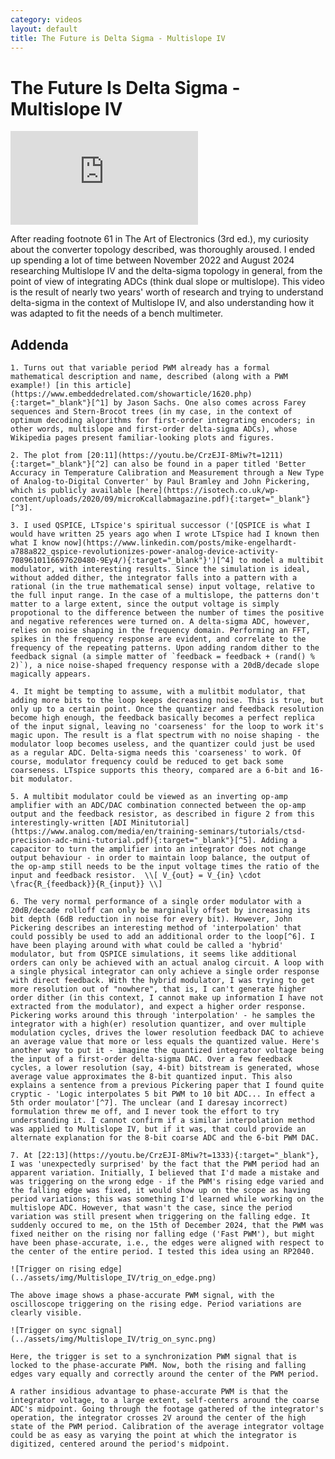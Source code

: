 ```yaml
---
category: videos
layout: default
title: The Future is Delta Sigma - Multislope IV
---
```


# The Future Is Delta Sigma - Multislope IV

<iframe src="https://www.youtube.com/embed/CrzEJI-8Miw?si=wUpASTnZilBcXD9q" title="YouTube video player" frameborder="0" allow="accelerometer; autoplay; clipboard-write; encrypted-media; gyroscope; picture-in-picture; web-share" referrerpolicy="strict-origin-when-cross-origin" allowfullscreen></iframe>

<span id="dropcap">A</span>fter reading footnote 61 in The Art of Electronics (3rd ed.), my curiosity about the converter topology described, was thoroughly aroused. I ended up spending a lot of time between November 2022 and August 2024 researching Multislope IV and the delta-sigma topology in general, from the point of view of integrating ADCs (think dual slope or multislope). This video is the result of nearly two years' worth of research and trying to understand delta-sigma in the context of Multislope IV, and also understanding how it was adapted to fit the needs of a bench multimeter.

## Addenda

	1. Turns out that variable period PWM already has a formal mathematical description and name, described (along with a PWM example!) [in this article](https://www.embeddedrelated.com/showarticle/1620.php){:target="_blank"}[^1] by Jason Sachs. One also comes across Farey sequences and Stern-Brocot trees (in my case, in the context of optimum decoding algorithms for first-order integrating encoders; in other words, multislope and first-order delta-sigma ADCs), whose Wikipedia pages present familiar-looking plots and figures.

	2. The plot from [20:11](https://youtu.be/CrzEJI-8Miw?t=1211){:target="_blank"}[^2] can also be found in a paper titled 'Better Accuracy in Temperature Calibration and Measurement through a New Type of Analog-to-Digital Converter' by Paul Bramley and John Pickering, which is publicly available [here](https://isotech.co.uk/wp-content/uploads/2020/09/microKcallabmagazine.pdf){:target="_blank"}[^3].

	3. I used QSPICE, LTspice's spiritual successor ('[QSPICE is what I would have written 25 years ago when I wrote LTspice had I known then what I know now](https://www.linkedin.com/posts/mike-engelhardt-a788a822_qspice-revolutionizes-power-analog-device-activity-7089610116697620480-9Ey4/){:target="_blank"}')[^4] to model a multibit modulator, with interesting results. Since the simulation is ideal, without added dither, the integrator falls into a pattern with a rational (in the true mathematical sense) input voltage, relative to the full input range. In the case of a multislope, the patterns don't matter to a large extent, since the output voltage is simply propotional to the difference between the number of times the positive and negative references were turned on. A delta-sigma ADC, however, relies on noise shaping in the frequency domain. Performing an FFT, spikes in the frequency response are evident, and correlate to the frequency of the repeating patterns. Upon adding random dither to the feedback signal (a simple matter of `feedback = feedback + (rand() % 2)`), a nice noise-shaped frequency response with a 20dB/decade slope magically appears.

	4. It might be tempting to assume, with a mulitbit modulator, that adding more bits to the loop keeps decreasing noise. This is true, but only up to a certain point. Once the quantizer and feedback resolution become high enough, the feedback basically becomes a perfect replica of the input signal, leaving no 'coarseness' for the loop to work it's magic upon. The result is a flat spectrum with no noise shaping - the modulator loop becomes useless, and the quantizer could just be used as a regular ADC. Delta-sigma needs this 'coarseness' to work. Of course, modulator frequency could be reduced to get back some coarseness. LTspice supports this theory, compared are a 6-bit and 16-bit modulator.

	5. A multibit modulator could be viewed as an inverting op-amp amplifier with an ADC/DAC combination connected between the op-amp output and the feedback resistor, as described in figure 2 from this interestingly-written [ADI Minitutorial](https://www.analog.com/media/en/training-seminars/tutorials/ctsd-precision-adc-mini-tutorial.pdf){:target="_blank"}[^5]. Adding a capacitor to turn the amplifier into an integrator does not change output behaviour - in order to maintain loop balance, the output of the op-amp still needs to be the input voltage times the ratio of the input and feedback resistor.  \\[ V_{out} = V_{in} \cdot \frac{R_{feedback}}{R_{input}} \\]

	6. The very normal performance of a single order modulator with a 20dB/decade rolloff can only be marginally offset by increasing its bit depth (6dB reduction in noise for every bit). However, John Pickering describes an interesting method of 'interpolation' that could possibly be used to add an additional order to the loop[^6]. I have been playing around with what could be called a 'hybrid' modulator, but from QSPICE simulations, it seems like additional orders can only be achieved with an actual analog circuit. A loop with a single physical integrator can only achieve a single order response with direct feedback. With the hybrid modulator, I was trying to get more resolution out of "nowhere", that is, I can't generate higher order dither (in this context, I cannot make up information I have not extracted from the modulator), and expect a higher order response. Pickering works around this through 'interpolation' - he samples the integrator with a high(er) resolution quantizer, and over multiple modulation cycles, drives the lower resolution feedback DAC to achieve an average value that more or less equals the quantized value. Here's another way to put it - imagine the quantized integrator voltage being the input of a first-order delta-sigma DAC. Over a few feedback cycles, a lower resolution (say, 4-bit) bitstream is generated, whose average value approximates the 8-bit quantized input. This also explains a sentence from a previous Pickering paper that I found quite cryptic - 'Logic interpolates 5 bit PWM to 10 bit ADC... In effect a 5th order moulator'[^7]. The unclear (and I daresay incorrect) formulation threw me off, and I never took the effort to try understanding it. I cannot confirm if a similar interpolation method was applied to Multislope IV, but if it was, that could provide an alternate explanation for the 8-bit coarse ADC and the 6-bit PWM DAC.

	7. At [22:13](https://youtu.be/CrzEJI-8Miw?t=1333){:target="_blank"}, I was 'unexpectedly surprised' by the fact that the PWM period had an apparent variation. Initially, I believed that I'd made a mistake and was triggering on the wrong edge - if the PWM's rising edge varied and the falling edge was fixed, it would show up on the scope as having period variations; this was something I'd learned while working on the multislope ADC. However, that wasn't the case, since the period variation was still present when triggering on the falling edge. It suddenly occured to me, on the 15th of December 2024, that the PWM was fixed neither on the rising nor falling edge ('Fast PWM'), but might have been phase-accurate, i.e., the edges were aligned with respect to the center of the entire period. I tested this idea using an RP2040.
	
	![Trigger on rising edge](../assets/img/Multislope_IV/trig_on_edge.png)
	
	The above image shows a phase-accurate PWM signal, with the oscilloscope triggering on the rising edge. Period variations are clearly visible.
	
	![Trigger on sync signal](../assets/img/Multislope_IV/trig_on_sync.png)
	
	Here, the trigger is set to a synchronization PWM signal that is locked to the phase-accurate PWM. Now, both the rising and falling edges vary equally and correctly around the center of the PWM period.
	
	A rather insidious advantage to phase-accurate PWM is that the integrator voltage, to a large extent, self-centers around the coarse ADC's midpoint. Going through the footage gathered of the integrator's operation, the integrator crosses 2V around the center of the high state of the PWM period. Calibration of the average integrator voltage could be as easy as varying the point at which the integrator is digitized, centered around the period's midpoint.

[^1]: [https://www.embeddedrelated.com/showarticle/1620.php](https://www.embeddedrelated.com/showarticle/1620.php)){:target="_blank"}
[^2]: [https://youtu.be/CrzEJI-8Miw?t=1211](https://youtu.be/CrzEJI-8Miw?t=1211)){:target="_blank"}
[^3]: [https://isotech.co.uk/wp-content/uploads/2020/09/microKcallabmagazine.pdf](https://isotech.co.uk/wp-content/uploads/2020/09/microKcallabmagazine.pdf)){:target="_blank"}
[^4]: [https://www.linkedin.com/posts/mike-engelhardt-a788a822_qspice-revolutionizes-power-analog-device-activity-7089610116697620480-9Ey4/](https://www.linkedin.com/posts/mike-engelhardt-a788a822_qspice-revolutionizes-power-analog-device-activity-7089610116697620480-9Ey4/)){:target="_blank"}
[^5]: [https://www.analog.com/media/en/training-seminars/tutorials/ctsd-precision-adc-mini-tutorial.pdf](https://www.analog.com/media/en/training-seminars/tutorials/ctsd-precision-adc-mini-tutorial.pdf)){:target="_blank"}
[^6]: [https://ieeexplore.ieee.org/document/4097421](https://ieeexplore.ieee.org/document/4097421)){:target="_blank"}
[^7]: Effect of a PWM DAC on the Noise and Linearity of a Delta–Sigma ADC, J. R. Pickering, D. Georgakopoulos, J.M. Williams and P.S. Wright

